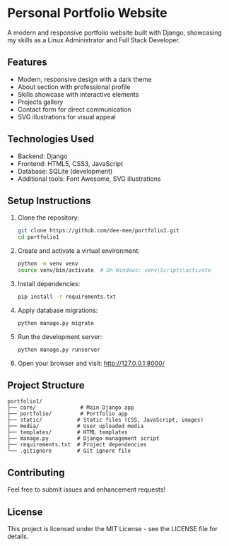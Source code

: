 # Personal Portfolio Website

A modern and responsive portfolio website built with Django, showcasing my skills as a Linux Administrator and Full Stack Developer.

## Features

- Modern, responsive design with a dark theme
- About section with professional profile
- Skills showcase with interactive elements
- Projects gallery
- Contact form for direct communication
- SVG illustrations for visual appeal

## Technologies Used

- Backend: Django
- Frontend: HTML5, CSS3, JavaScript
- Database: SQLite (development)
- Additional tools: Font Awesome, SVG illustrations

## Setup Instructions

1. Clone the repository:
   ```bash
   git clone https://github.com/dee-mee/portfolio1.git
   cd portfolio1
   ```

2. Create and activate a virtual environment:
   ```bash
   python -m venv venv
   source venv/bin/activate  # On Windows: venv\Scripts\activate
   ```

3. Install dependencies:
   ```bash
   pip install -r requirements.txt
   ```

4. Apply database migrations:
   ```bash
   python manage.py migrate
   ```

5. Run the development server:
   ```bash
   python manage.py runserver
   ```

6. Open your browser and visit: http://127.0.0.1:8000/

## Project Structure

```
portfolio1/
├── core/              # Main Django app
├── portfolio/         # Portfolio app
├── static/           # Static files (CSS, JavaScript, images)
├── media/            # User uploaded media
├── templates/        # HTML templates
├── manage.py         # Django management script
├── requirements.txt  # Project dependencies
└── .gitignore        # Git ignore file
```

## Contributing

Feel free to submit issues and enhancement requests!

## License

This project is licensed under the MIT License - see the LICENSE file for details.
